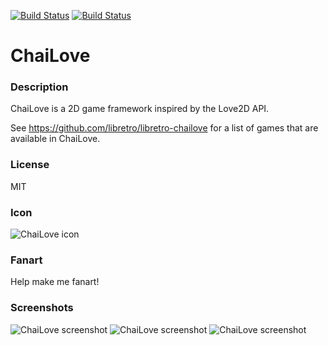[![Build Status](https://travis-ci.org/kodi-game/game.libretro.chailove.svg?branch=master)](https://travis-ci.org/kodi-game/game.libretro.chailove)
[![Build Status](https://ci.appveyor.com/api/projects/status/github/kodi-game/game.libretro.chailove?svg=true)](https://ci.appveyor.com/project/kodi-game/game-libretro-chailove)

# ChaiLove

### Description

ChaiLove is a 2D game framework inspired by the Love2D API.

See https://github.com/libretro/libretro-chailove for a list of games that are available in ChaiLove.

### License

MIT

### Icon

![ChaiLove icon](game.libretro.chailove/resources/icon.png)

### Fanart

Help make me fanart!

### Screenshots

![ChaiLove screenshot](game.libretro.chailove/resources/screenshot-01.png)
![ChaiLove screenshot](game.libretro.chailove/resources/screenshot-02.png)
![ChaiLove screenshot](game.libretro.chailove/resources/screenshot-03.png)
